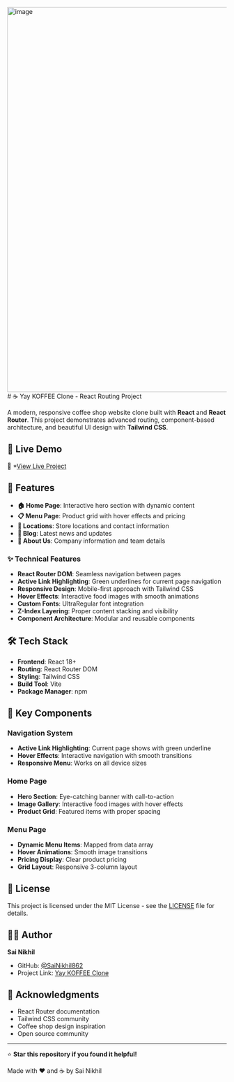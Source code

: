 <img width="1857" height="882" alt="image" src="https://github.com/user-attachments/assets/c1d99c40-3d81-44e6-8d90-e4266fcff16a" /># ☕ Yay KOFFEE Clone - React Routing Project

A modern, responsive coffee shop website clone built with **React** and **React Router**. This project demonstrates advanced routing, component-based architecture, and beautiful UI design with **Tailwind CSS**.

## 🌟 Live Demo

🔗 *[View Live Project](https://routingclone-7nuz20xq4-sai-nikhils-projects-adb845a3.vercel.app/)

## 🚀 Features

- **🏠 Home Page**: Interactive hero section with dynamic content
- **📋 Menu Page**: Product grid with hover effects and pricing
- **📍 Locations**: Store locations and contact information
- **📝 Blog**: Latest news and updates
- **👥 About Us**: Company information and team details

### ✨ Technical Features
- **React Router DOM**: Seamless navigation between pages
- **Active Link Highlighting**: Green underlines for current page navigation
- **Responsive Design**: Mobile-first approach with Tailwind CSS
- **Hover Effects**: Interactive food images with smooth animations
- **Custom Fonts**: UltraRegular font integration
- **Z-Index Layering**: Proper content stacking and visibility
- **Component Architecture**: Modular and reusable components

## 🛠️ Tech Stack

- **Frontend**: React 18+
- **Routing**: React Router DOM
- **Styling**: Tailwind CSS
- **Build Tool**: Vite
- **Package Manager**: npm

## 🎨 Key Components

### Navigation System
- **Active Link Highlighting**: Current page shows with green underline
- **Hover Effects**: Interactive navigation with smooth transitions
- **Responsive Menu**: Works on all device sizes

### Home Page
- **Hero Section**: Eye-catching banner with call-to-action
- **Image Gallery**: Interactive food images with hover effects
- **Product Grid**: Featured items with proper spacing

### Menu Page
- **Dynamic Menu Items**: Mapped from data array
- **Hover Animations**: Smooth image transitions
- **Pricing Display**: Clear product pricing
- **Grid Layout**: Responsive 3-column layout

## 📄 License

This project is licensed under the MIT License - see the [LICENSE](LICENSE) file for details.

## 👨‍💻 Author

**Sai Nikhil**
- GitHub: [@SaiNikhil862](https://github.com/SaiNikhil862)
- Project Link: [Yay KOFFEE Clone](https://github.com/SaiNikhil862/Yay-KOFFEE-Clone-Routing)

## 🙏 Acknowledgments

- React Router documentation
- Tailwind CSS community
- Coffee shop design inspiration
- Open source community

---

⭐ **Star this repository if you found it helpful!**

Made with ❤️ and ☕ by Sai Nikhil
